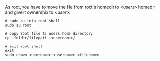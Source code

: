 As root, you have to move the file from root's homedir to *\<users>* homedir and give it ownership to *\<user>:*

```shell
# sudo su into root shell
sudo su root

# copy root file to users home directory
cp .folder/filepath ~<username>/

# exit root shell
exit
sudo chown <username>:<username> <filename>
```

<br>
